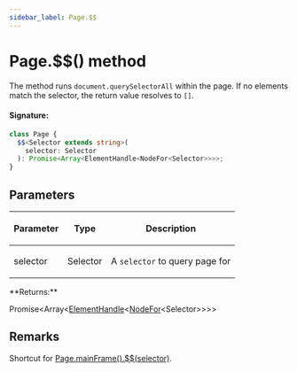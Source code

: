 ```yaml
---
sidebar_label: Page.$$
---
```


# Page.$$() method

The method runs `document.querySelectorAll` within the page. If no elements match the selector, the return value resolves to `[]`.

#### Signature:

```typescript
class Page {
  $$<Selector extends string>(
    selector: Selector
  ): Promise<Array<ElementHandle<NodeFor<Selector>>>>;
}
```

## Parameters

<table><thead><tr><th>

Parameter

</th><th>

Type

</th><th>

Description

</th></tr></thead>
<tbody><tr><td>

selector

</td><td>

Selector

</td><td>

A `selector` to query page for

</td></tr>
</tbody></table>
**Returns:**

Promise&lt;Array&lt;[ElementHandle](./puppeteer.elementhandle.md)&lt;[NodeFor](./puppeteer.nodefor.md)&lt;Selector&gt;&gt;&gt;&gt;

## Remarks

Shortcut for [Page.mainFrame().$$(selector)](./puppeteer.frame.__.md).
